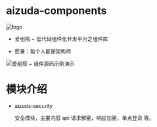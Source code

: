 
# aizuda-components

![logo](https://portrait.gitee.com/uploads/avatars/namespace/2879/8637007_aizuda_1636162864.png!avatar100)

- 爱组搭 ~ 低代码组件化开发平台之组件库


- 愿景：每个人都是架构师

![爱组搭 ~ 组件源码示例演示](https://gitee.com/aizuda/aizuda-components-examples)

# 模块介绍

- aizuda-security

  安全模块，主要内容 api 请求解密，响应加密，单点登录 等。



